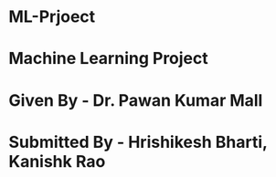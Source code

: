 # ML-Prjoect
# Machine Learning Project
# Given By - Dr. Pawan Kumar Mall
# Submitted By - Hrishikesh Bharti, Kanishk Rao
